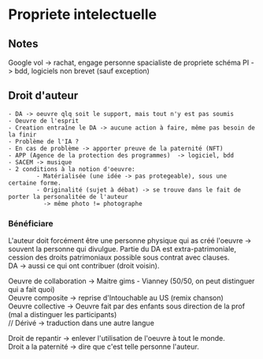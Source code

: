 # Propriete intelectuelle

## Notes
Google vol -> rachat, engage personne spacialiste de propriete
schéma PI -> bdd, logiciels non brevet (sauf exception)

## Droit d'auteur

    - DA -> oeuvre qlq soit le support, mais tout n'y est pas soumis
    - Oeuvre de l'esprit
    - Creation entraîne le DA -> aucune action à faire, même pas besoin de la finir
    - Problème de l'IA ?
    - En cas de problème -> apporter preuve de la paternité (NFT)
    - APP (Agence de la protection des programmes)  -> logiciel, bdd
    - SACEM -> musique
    - 2 conditions à la notion d'oeuvre:
            - Matérialisée (une idée -> pas protegeable), sous une certaine forme.
            - Originalité (sujet à débat) -> se trouve dans le fait de porter la personalitée de l'auteur
              -> même photo != photographe

### Bénéficiare

L'auteur doit forcément être une personne physique qui as créé l'oeuvre -> souvent la personne qui divulgue.
Partie du DA est extra-patrimoniale, cession des droits patrimoniaux possible sous contrat avec clauses.  
DA -> aussi ce qui ont contribuer (droit voisin).

Oeuvre de collaboration -> Maitre gims - Vianney (50/50, on peut distinguer qui a fait quoi)  
Oeuvre composite -> reprise d'Intouchable au US (remix chanson)  
Oeuvre collective -> Oeuvre fait par des enfants sous direction de la prof (mal a distinguer les participants)  
// Dérivé -> traduction dans une autre langue

Droit de repantir -> enlever l'utilisation de l'oeuvre à tout le monde.  
Droit a la paternité -> dire que c'est telle personne l'auteur.
